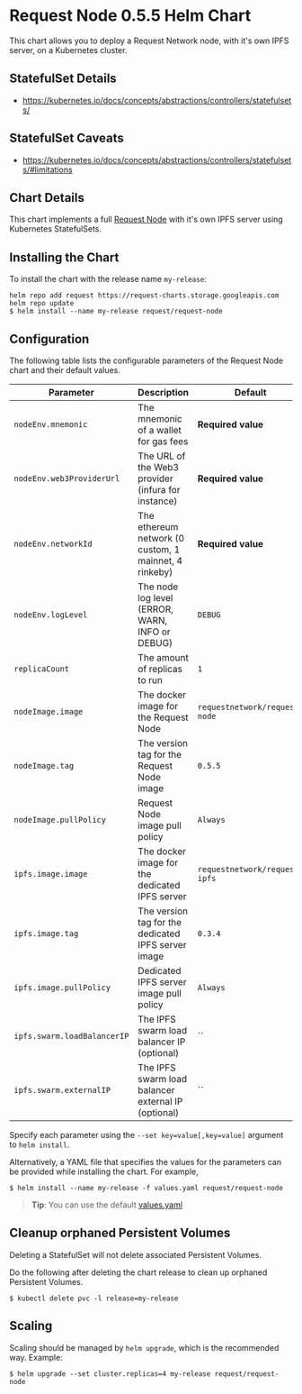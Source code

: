 # Request Node 0.5.5 Helm Chart

This chart allows you to deploy a Request Network node, with it's own IPFS server, on a Kubernetes cluster.

## StatefulSet Details

- https://kubernetes.io/docs/concepts/abstractions/controllers/statefulsets/

## StatefulSet Caveats

- https://kubernetes.io/docs/concepts/abstractions/controllers/statefulsets/#limitations

## Chart Details

This chart implements a full [Request Node](https://github.com/RequestNetwork/requestNetwork/tree/development/packages/request-node) with it's own IPFS server using Kubernetes StatefulSets.

## Installing the Chart

To install the chart with the release name `my-release`:

```console
helm repo add request https://request-charts.storage.googleapis.com
helm repo update
$ helm install --name my-release request/request-node
```

## Configuration

The following table lists the configurable parameters of the Request Node chart and their default values.

| Parameter                   | Description                                           | Default                       |
| --------------------------- | ----------------------------------------------------- | ----------------------------- |
| `nodeEnv.mnemonic`          | The mnemonic of a wallet for gas fees                 | **Required value**            |
| `nodeEnv.web3ProviderUrl`   | The URL of the Web3 provider (infura for instance)    | **Required value**            |
| `nodeEnv.networkId`         | The ethereum network (0 custom, 1 mainnet, 4 rinkeby) | **Required value**            |
| `nodeEnv.logLevel`          | The node log level (ERROR, WARN, INFO or DEBUG)       | `DEBUG`                       |
| `replicaCount`              | The amount of replicas to run                         | `1`                           |
| `nodeImage.image`           | The docker image for the Request Node                 | `requestnetwork/request-node` |
| `nodeImage.tag`             | The version tag for the Request Node image            | `0.5.5`                       |
| `nodeImage.pullPolicy`      | Request Node image pull policy                        | `Always`                      |
| `ipfs.image.image`          | The docker image for the dedicated IPFS server        | `requestnetwork/request-ipfs` |
| `ipfs.image.tag`            | The version tag for the dedicated IPFS server image   | `0.3.4`                       |
| `ipfs.image.pullPolicy`     | Dedicated IPFS server image pull policy               | `Always`                      |
| `ipfs.swarm.loadBalancerIP` | The IPFS swarm load balancer IP (optional)            | ``                            |
| `ipfs.swarm.externalIP`     | The IPFS swarm load balancer external IP (optional)   | ``                            |

Specify each parameter using the `--set key=value[,key=value]` argument to `helm install`.

Alternatively, a YAML file that specifies the values for the parameters can be provided while installing the chart. For example,

```console
$ helm install --name my-release -f values.yaml request/request-node
```

> **Tip**: You can use the default [values.yaml](values.yaml)

## Cleanup orphaned Persistent Volumes

Deleting a StatefulSet will not delete associated Persistent Volumes.

Do the following after deleting the chart release to clean up orphaned Persistent Volumes.

```console
$ kubectl delete pvc -l release=my-release
```

## Scaling

Scaling should be managed by `helm upgrade`, which is the recommended way. Example:

```
$ helm upgrade --set cluster.replicas=4 my-release request/request-node
```
